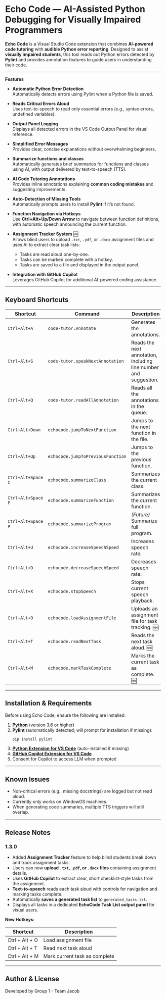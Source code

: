 # Echo Code — AI-Assisted Python Debugging for Visually Impaired Programmers

**Echo Code** is a Visual Studio Code extension that combines **AI-powered code tutoring** with **audible Python error reporting**. Designed to assist **visually impaired students**, this tool reads out Python errors detected by **Pylint** and provides annotation features to guide users in understanding their code.

---

**Features**

- **Automatic Python Error Detection**  
  Automatically detects errors using Pylint when a Python file is saved.

- **Reads Critical Errors Aloud**  
  Uses text-to-speech to read only essential errors (e.g., syntax errors, undefined variables).

- **Output Panel Logging**  
  Displays all detected errors in the VS Code Output Panel for visual reference.

- **Simplified Error Messages**  
  Provides clear, concise explanations without overwhelming beginners.

- **Summarize functions and classes**  
  Automatically generates brief summaries for functions and classes using AI, with output delivered by text-to-speech (TTS).
  
- **AI Code Tutoring Annotations**  
  Provides inline annotations explaining **common coding mistakes** and suggesting improvements.

- **Auto-Detection of Missing Tools**  
  Automatically prompts users to install **Pylint** if it’s not found.

- **Function Navigation via Hotkeys**  
  Use **Ctrl+Alt+Up/Down Arrow** to navigate between function definitions, with automatic speech announcing the current function.

- **Assignment Tracker System** 🆕  
  Allows blind users to upload `.txt`, `.pdf`, or `.docx` assignment files and uses AI to extract clear task lists:
  - Tasks are read aloud one-by-one.
  - Tasks can be marked complete with a hotkey.
  - Tasks are saved to a file and displayed in the output panel.

 - **Integration with GitHub Copilot**  
 Leverages GitHub Copilot for additional AI-powered coding assistance.


---
## **Keyboard Shortcuts**

| Shortcut | Command | Description |
|----------|---------|-------------|
| `Ctrl+Alt+A` | `code-tutor.Annotate` | Generates the annotations. |
| `Ctrl+Alt+S` | `code-tutor.speakNextAnnotation` | Reads the next annotation, including line number and suggestion. |
| `Ctrl+Alt+Q` | `code-tutor.readAllAnnotation` | Reads all the annotations in the queue. |
| `Ctrl+Alt+Down` | `echocode.jumpToNextFunction` | Jumps to the next function in the file. |
| `Ctrl+Alt+Up` | `echocode.jumpToPreviousFunction` | Jumps to the previous function. |
| `Ctrl+Alt+Space C` | `echocode.summarizeClass` | Summarizes the current class. |
| `Ctrl+Alt+Space F` | `echocode.summarizeFunction` | Summarizes the current function. |
| `Ctrl+Alt+Space P` | `echocode.summarizeProgram` | *(Future)* Summarize full program. |
| `Ctrl+Alt+U` | `echocode.increaseSpeechSpeed` | Increases speech rate. |
| `Ctrl+Alt+D` | `echocode.decreaseSpeechSpeed` | Decreases speech rate. |
| `Ctrl+Alt+X` | `echocode.stopSpeech` | Stops current speech playback. |
| `Ctrl+Alt+O` | `echocode.loadAssignmentFile` | Uploads an assignment file for task tracking. 🆕 |
| `Ctrl+Alt+T` | `echocode.readNextTask` | Reads the next task aloud. 🆕 |
| `Ctrl+Alt+M` | `echocode.markTaskComplete` | Marks the current task as complete. 🆕 |


---
## **Installation & Requirements**

Before using Echo Code, ensure the following are installed:

1. **[Python](https://www.python.org/downloads/)** (version 3.6 or higher)
2. **Pylint** (automatically detected; will prompt for installation if missing):
   ```bash
   pip install pylint
   ```
3. **[Python Extension for VS Code](https://marketplace.visualstudio.com/items?itemName=ms-python.python)** (auto-installed if missing)
4. **[GitHub Copilot Extension for VS Code](https://marketplace.visualstudio.com/items/?itemName=GitHub.copilot)**
5. Consent for Copilot to access LLM when prompted
---

## **Known Issues**

- Non-critical errors (e.g., missing docstrings) are logged but not read aloud.
- Currently only works on WindowOS machines.
- When generating code summaries, multiple TTS triggers will still overlap.


---
## **Release Notes**


### **1.3.0**
-  Added **Assignment Tracker** feature to help blind students break down and track assignment tasks.
-  Users can now **upload `.txt`, `.pdf`, or `.docx` files** containing assignment details.
-  Uses **GitHub Copilot** to extract clear, short checklist-style tasks from the assignment.
-  **Text-to-speech** reads each task aloud with controls for navigation and marking tasks complete.
-  Automatically **saves a generated task list** to `generated_tasks.txt`.
-  Displays all tasks in a dedicated **EchoCode Task List output panel** for visual users.

**New Hotkeys:**

| Shortcut        | Description                            |
|----------------|----------------------------------------|
| Ctrl + Alt + O | Load assignment file                   |
| Ctrl + Alt + T | Read next task aloud                   |
| Ctrl + Alt + M | Mark current task as complete          |
---
## **Author & License**

Developed by Group 1 - Team Jacob  
